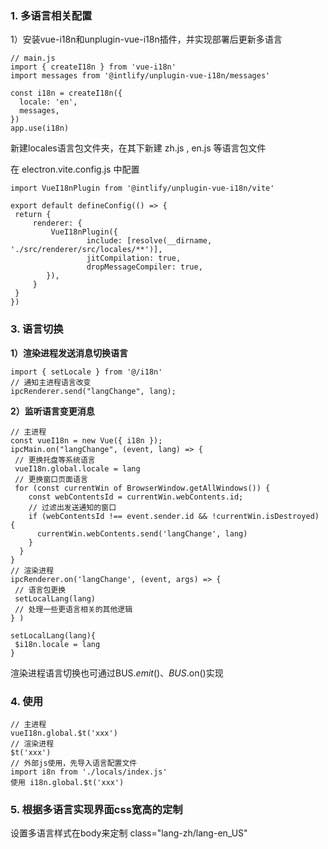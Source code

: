 ### 1. 多语言相关配置

1）安装vue-i18n和unplugin-vue-i18n插件，并实现部署后更新多语言

```
// main.js
import { createI18n } from 'vue-i18n'
import messages from '@intlify/unplugin-vue-i18n/messages'

const i18n = createI18n({
  locale: 'en',
  messages,
})
app.use(i18n)
```

新建locales语言包文件夹，在其下新建 zh.js , en.js 等语言包文件

在 electron.vite.config.js 中配置

   ```
   import VueI18nPlugin from '@intlify/unplugin-vue-i18n/vite'
   
   export default defineConfig(() => {
   	return {
   		renderer: {
   			VueI18nPlugin({
             		include: [resolve(__dirname, './src/renderer/src/locales/**')],
             		jitCompilation: true,
            		dropMessageCompiler: true,
           }),
   		}
   	}
   })
   ```

### 3. 语言切换

   **1）渲染进程发送消息切换语言**
   ```text
   import { setLocale } from '@/i18n'
   // 通知主进程语言改变
   ipcRenderer.send("langChange", lang);
   ```

   **2）监听语言变更消息**
   ```
   // 主进程
   const vueI18n = new Vue({ i18n });
   ipcMain.on("langChange", (event, lang) => {
   	// 更换托盘等系统语言
   	vueI18n.global.locale = lang
   	// 更换窗口页面语言
   	for (const currentWin of BrowserWindow.getAllWindows()) {
       const webContentsId = currentWin.webContents.id;
       // 过滤出发送通知的窗口
       if (webContentsId !== event.sender.id && !currentWin.isDestroyed) {
         currentWin.webContents.send('langChange', lang)
       }
     }
   }
   // 渲染进程
   ipcRenderer.on('langChange', (event, args) => {
   	// 语言包更换
   	setLocalLang(lang)
   	// 处理一些更语言相关的其他逻辑
   } )
   
   setLocalLang(lang){
   	$i18n.locale = lang
   }
   ```

   渲染进程语言切换也可通过BUS.$emit()、BUS.$on()实现

### 4. 使用
   ```
   // 主进程
   vueI18n.global.$t('xxx')
   // 渲染进程 
   $t('xxx')
   // 外部js使用，先导入语言配置文件 
   import i8n from './locals/index.js'
   使用 i18n.global.$t('xxx')
   ```

### 5. 根据多语言实现界面css宽高的定制
   设置多语言样式在body来定制 class="lang-zh/lang-en_US"